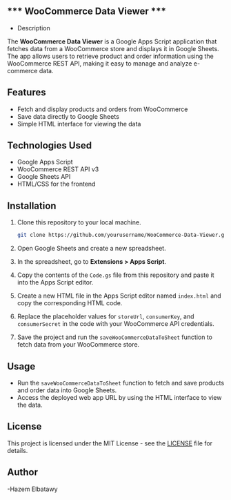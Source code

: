 *** WooCommerce Data Viewer ***
-
-  Description

The **WooCommerce Data Viewer** is a Google Apps Script application that fetches data from a WooCommerce store and displays it in Google Sheets. The app allows users to retrieve product and order information using the WooCommerce REST API, making it easy to manage and analyze e-commerce data.

## Features

- Fetch and display products and orders from WooCommerce
- Save data directly to Google Sheets
- Simple HTML interface for viewing the data

## Technologies Used

- Google Apps Script
- WooCommerce REST API v3
- Google Sheets API
- HTML/CSS for the frontend

## Installation

1. Clone this repository to your local machine.

   ```bash
   git clone https://github.com/yourusername/WooCommerce-Data-Viewer.git
   ```

2. Open Google Sheets and create a new spreadsheet.

3. In the spreadsheet, go to **Extensions > Apps Script**.

4. Copy the contents of the `Code.gs` file from this repository and paste it into the Apps Script editor.

5. Create a new HTML file in the Apps Script editor named `index.html` and copy the corresponding HTML code.

6. Replace the placeholder values for `storeUrl`, `consumerKey`, and `consumerSecret` in the code with your WooCommerce API credentials.

7. Save the project and run the `saveWooCommerceDataToSheet` function to fetch data from your WooCommerce store.

## Usage

- Run the `saveWooCommerceDataToSheet` function to fetch and save products and order data into Google Sheets.
- Access the deployed web app URL by using the HTML interface to view the data.

## License

This project is licensed under the MIT License - see the [LICENSE](LICENSE) file for details.

## Author

-Hazem Elbatawy 


